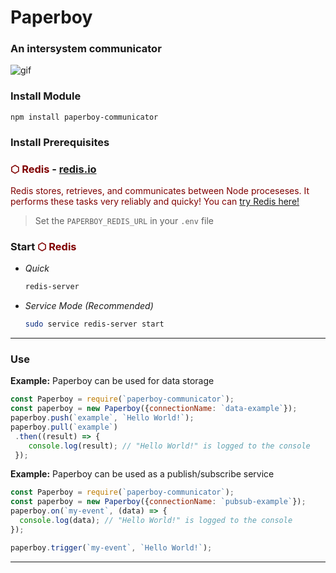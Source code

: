 # Paperboy
### An intersystem communicator
![gif](https://media.giphy.com/media/eoUwc3wSwDOvK/giphy.gif)

### Install Module
`npm install paperboy-communicator`

### Install Prerequisites

### <span style="color: maroon;">&#11041; Redis</span> - [redis.io](https://redis.io/)
<span style="color: maroon;">Redis stores, retrieves, and communicates between Node proceseses. It performs these tasks very reliably and quicky!
You can [try Redis here!](http://try.redis.io/)</span>

> Set the `PAPERBOY_REDIS_URL` in your `.env` file

### Start <span style="color: maroon;">&#11041; Redis</span>
  * _Quick_
    ```bash
    redis-server
    ```  
  * _Service Mode (Recommended)_
    ```bash
    sudo service redis-server start
    ```
---

### Use
**Example:** Paperboy can be used for data storage
```javascript
const Paperboy = require(`paperboy-communicator`);
const paperboy = new Paperboy({connectionName: `data-example`});
paperboy.push(`example`, `Hello World!`);
paperboy.pull(`example`)
 .then((result) => {
    console.log(result); // "Hello World!" is logged to the console
 });
```

**Example:** Paperboy can be used as a publish/subscribe service
```javascript
const Paperboy = require(`paperboy-communicator`);
const paperboy = new Paperboy({connectionName: `pubsub-example`});
paperboy.on(`my-event`, (data) => {
  console.log(data); // "Hello World!" is logged to the console
});

paperboy.trigger(`my-event`, `Hello World!`);
```
---

